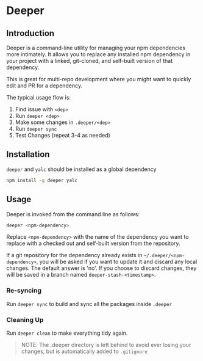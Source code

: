 # Deeper

## Introduction

Deeper is a command-line utility for managing your npm dependencies more intimately. It allows you to replace any installed npm dependency in your project with a linked, git-cloned, and self-built version of that dependency.

This is great for multi-repo development where you might want to quickly edit and PR for a dependency.

The typical usage flow is:

1. Find issue with `<dep>`
2. Run `deeper <dep>`
3. Make some changes in `.deeper/<dep>`
4. Run `deeper sync`
5. Test Changes (repeat 3-4 as needed)

## Installation

`deeper` and `yalc` should be installed as a global dependency

```bash
npm install -g deeper yalc
```

## Usage

Deeper is invoked from the command line as follows:

```bash
deeper <npm-dependency>
```

Replace `<npm-dependency>` with the name of the dependency you want to replace with a checked out and self-built version from the repository.

If a git repository for the dependency already exists in `~/.deeper/<npm-dependency>`, you will be asked if you want to update it and discard any local changes. The default answer is 'no'. If you choose to discard changes, they will be saved in a branch named `deeper-stash-<timestamp>`.

### Re-syncing

Run `deeper sync` to build and sync all the packages inside `.deeper`

### Cleaning Up

Run `deeper clean` to make everything tidy again.

> NOTE: The .deeper directory is left behind to avoid ever losing your changes,
> but is automatically added to `.gitignore`
